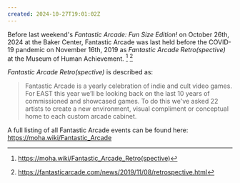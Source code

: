 ```yaml
---
created: 2024-10-27T19:01:02Z
---
```


Before last weekend's _Fantastic Arcade: Fun Size Edition!_ on October 26th, 2024 at the Baker Center, Fantastic Arcade was last held before the COVID-19 pandemic on November 16th, 2019 as _Fantastic Arcade Retro(spective)_ at the Museum of Human Achievement. [^1] [^2]

_Fantastic Arcade Retro(spective)_ is described as:

> Fantastic Arcade is a yearly celebration of indie and cult video games. For EAST this year we’ll be looking back on the last 10 years of commissioned and showcased games. To do this we've asked 22 artists to create a new environment, visual compliment or conceptual home to each custom arcade cabinet.

A full listing of all Fantastic Arcade events can be found here: https://moha.wiki/Fantastic_Arcade

[^1]: https://moha.wiki/Fantastic_Arcade_Retro(spective)
[^2]: https://fantasticarcade.com/news/2019/11/08/retrospective.html
